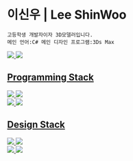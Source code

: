 <h1>이신우 | Lee ShinWoo</h2>

~~~
고등학생 개발자이자 3D모델러입니다.
메인 언어:C# 메인 디자인 프로그램:3Ds Max
~~~

<p align="left">
  <a href="https://www.instagram.com/satell_07"><img src="https://img.shields.io/badge/Instagram-E4405F.svg?style=for-the-badge&logo=Instagram&logoColor=white">
  <a href="https://blog.naver.com/satellite_07"><img src="https://img.shields.io/badge/Blog-03C75A.svg?style=for-the-badge&logo=Naver&logoColor=white">
  <br>
</p>

<h2 align="left">Programming Stack</h2>
<p align="left">
  
  <img src="https://img.shields.io/badge/Csharp-239120.svg?style=for-the-badge&logo=Csharp&logoColor=white">
  <img src="https://img.shields.io/badge/Unity-222324?style=for-the-badge&logo=unity&logoColor=white "/>
  <br>
  <img src="https://img.shields.io/badge/JavaScript-F7DF1E?style=for-the-badge&logo=javascript&logoColor=white "/>
  <img src="https://img.shields.io/badge/Python-3776AB?style=for-the-badge&logo=python&logoColor=white"/>
  <br>
  
</p>
<h2 align="left">Design Stack</h2>
<p align="left">
  <img src="https://img.shields.io/badge/3DsMax-00B2A5?style=for-the-badge&logo=autodesk&logoColor=white "/>
  <img src="https://img.shields.io/badge/Blender-EA7600?style=for-the-badge&logo=Blender&logoColor=white "/>
  <br>
  <img src="https://img.shields.io/badge/Photoshop-31A8FF?style=for-the-badge&logo=adobephotoshop&logoColor=white "/>
  <img src="https://img.shields.io/badge/Figma-F24E1E?style=for-the-badge&logo=figma&logoColor=white "/>
  <br>
</p>

</div>
